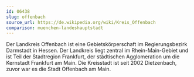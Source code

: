 ```yaml
---
id: 06438
slug: offenbach
source_url: https://de.wikipedia.org/wiki/Kreis_Offenbach
comparison: muenchen-landeshauptstadt
---
```


Der Landkreis Offenbach ist eine Gebietskörperschaft im Regierungsbezirk Darmstadt in Hessen. Der Landkreis liegt zentral im Rhein-Main-Gebiet und ist Teil der Stadtregion Frankfurt, der städtischen Agglomeration um die Kernstadt Frankfurt am Main. Die Kreisstadt ist seit 2002 Dietzenbach, zuvor war es die Stadt Offenbach am Main.

